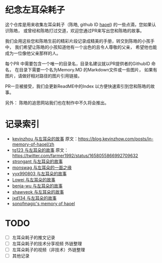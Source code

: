 # 纪念左耳朵耗子

这个仓库是用来收集左耳朵耗子（陈皓, github ID [haoel](https://github.com/haoel)) 的一些点滴，您如果认识陈皓， 或曾经和陈皓打过交道，欢迎您通过PR来写出您和陈皓的故事。

我们会用这些您和陈皓生前的精彩片段记录成精美的手册，转交到陈皓的小孩手中， 我们希望让陈皓的小孩知道他有一个出色的且令人尊敬的父亲， 希望他也能成为一位像他父亲那样的人。

每个PR 中需要包含一个唯一的目录名，目录名建议就以PR提供者的GithubID 命名， 在目录下需要一个名为Memory.MD 的Markdown文件或一些图片， 如果有图片，请做好相对路径的图片引用链接。

PR一旦被接受，我们会更新ReadME中的Index 以方便快速索引到您和陈皓的故事。

另外： 陈皓的追思网站我们也在制作中不久将会推出。


# 记录索引

- [kevinzhou 与左耳朵的故事](./kevinzhow/Memory.MD) 原文：https://blog.kevinzhow.com/posts/in-memory-of-haoel/zh
- [tg123 与左耳朵的故事](./tg123/Memory.MD) 原文： https://twitter.com/farmer1992/status/1658055866992709632
- [strongant 与左耳朵的故事](./strongant/Memory.MD)
- [monswag 与左耳朵的一面之缘](./monswag/Memory.MD)
- [yyx990803 与左耳朵的故事](./yyx990803/Memory.md)
- [Lowei 与左耳朵的故事](./Lowei/Memory.MD)
- [benja-wu 与左耳朵的故事](./benja-wu/Memory.MD)
- [shawyeok 与左耳朵的故事](./shawyeok/Memory.md)
- [jxd134 与左耳朵的故事](./jxd134/Memory.MD)
- [sonofmagic's memory of haoel](./sonofmagic/Memory.MD)
 

# TODO

- [ ] 左耳朵耗子的推文记录 
- [ ] 左耳朵耗子的技术分享视频 外链整理
- [ ] 左耳朵耗子的视频（非技术）外链整理
- [ ] 其他记录
